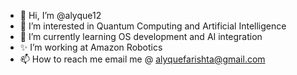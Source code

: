 - 👋 Hi, I’m @alyque12
- 👀 I’m interested in Quantum Computing and Artificial Intelligence
- 🌱 I’m currently learning OS development and AI integration
- ✨ I’m working at Amazon Robotics
- 📫 How to reach me email me @ alyquefarishta@gmail.com

<!---
alyque12/alyque12 is a ✨ special ✨ repository because its `README.md` (this file) appears on your GitHub profile.
You can click the Preview link to take a look at your changes.
--->
